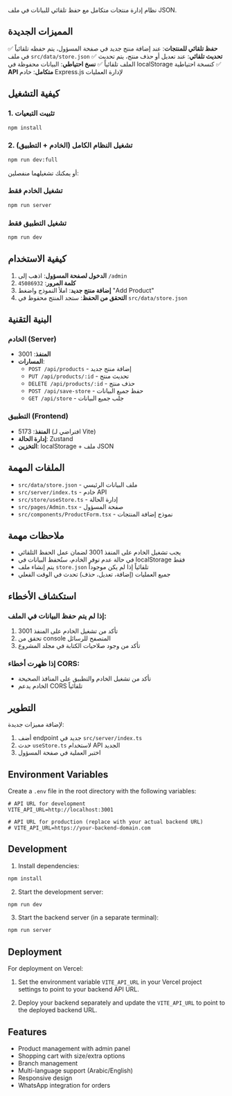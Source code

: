 نظام إدارة منتجات متكامل مع حفظ تلقائي للبيانات في ملف JSON.

## المميزات الجديدة

✅ **حفظ تلقائي للمنتجات**: عند إضافة منتج جديد في صفحة المسؤول، يتم حفظه تلقائياً في ملف `src/data/store.json`
✅ **تحديث تلقائي**: عند تعديل أو حذف منتج، يتم تحديث الملف تلقائياً
✅ **نسخ احتياطي**: البيانات محفوظة في localStorage كنسخة احتياطية
✅ **API متكامل**: خادم Express.js لإدارة العمليات

## كيفية التشغيل

### 1. تثبيت التبعيات

```bash
npm install
```

### 2. تشغيل النظام الكامل (الخادم + التطبيق)

```bash
npm run dev:full
```

أو يمكنك تشغيلهما منفصلين:

### تشغيل الخادم فقط

```bash
npm run server
```

### تشغيل التطبيق فقط

```bash
npm run dev
```

## كيفية الاستخدام

1. **الدخول لصفحة المسؤول**: اذهب إلى `/admin`
2. **كلمة المرور**: `45086932`
3. **إضافة منتج جديد**: املأ النموذج واضغط "Add Product"
4. **التحقق من الحفظ**: ستجد المنتج محفوظ في `src/data/store.json`

## البنية التقنية

### الخادم (Server)

- **المنفذ**: 3001
- **المسارات**:
  - `POST /api/products` - إضافة منتج جديد
  - `PUT /api/products/:id` - تحديث منتج
  - `DELETE /api/products/:id` - حذف منتج
  - `POST /api/save-store` - حفظ جميع البيانات
  - `GET /api/store` - جلب جميع البيانات

### التطبيق (Frontend)

- **المنفذ**: 5173 (افتراضي لـ Vite)
- **إدارة الحالة**: Zustand
- **التخزين**: localStorage + ملف JSON

## الملفات المهمة

- `src/data/store.json` - ملف البيانات الرئيسي
- `src/server/index.ts` - خادم API
- `src/store/useStore.ts` - إدارة الحالة
- `src/pages/Admin.tsx` - صفحة المسؤول
- `src/components/ProductForm.tsx` - نموذج إضافة المنتجات

## ملاحظات مهمة

- يجب تشغيل الخادم على المنفذ 3001 لضمان عمل الحفظ التلقائي
- في حالة عدم توفر الخادم، ستُحفظ البيانات في localStorage فقط
- يتم إنشاء ملف `store.json` تلقائياً إذا لم يكن موجوداً
- جميع العمليات (إضافة، تعديل، حذف) تحدث في الوقت الفعلي

## استكشاف الأخطاء

### إذا لم يتم حفظ البيانات في الملف:

1. تأكد من تشغيل الخادم على المنفذ 3001
2. تحقق من console المتصفح للرسائل
3. تأكد من وجود صلاحيات الكتابة في مجلد المشروع

### إذا ظهرت أخطاء CORS:

- تأكد من تشغيل الخادم والتطبيق على المنافذ الصحيحة
- الخادم يدعم CORS تلقائياً

## التطوير

لإضافة مميزات جديدة:

1. أضف endpoint جديد في `src/server/index.ts`
2. حدث `useStore.ts` لاستخدام API الجديد
3. اختبر العملية في صفحة المسؤول

## Environment Variables

Create a `.env` file in the root directory with the following variables:

```env
# API URL for development
VITE_API_URL=http://localhost:3001

# API URL for production (replace with your actual backend URL)
# VITE_API_URL=https://your-backend-domain.com
```

## Development

1. Install dependencies:

```bash
npm install
```

2. Start the development server:

```bash
npm run dev
```

3. Start the backend server (in a separate terminal):

```bash
npm run server
```

## Deployment

For deployment on Vercel:

1. Set the environment variable `VITE_API_URL` in your Vercel project settings to point to your backend API URL.

2. Deploy your backend separately and update the `VITE_API_URL` to point to the deployed backend URL.

## Features

- Product management with admin panel
- Shopping cart with size/extra options
- Branch management
- Multi-language support (Arabic/English)
- Responsive design
- WhatsApp integration for orders
